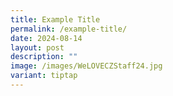 ```yaml
---
title: Example Title
permalink: /example-title/
date: 2024-08-14
layout: post
description: ""
image: /images/WeLOVECZStaff24.jpg
variant: tiptap
---
```

